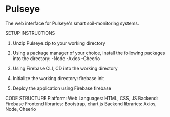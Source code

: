# Pulseye
The web interface for Pulseye's smart soil-monitoring systems.

SETUP INSTRUCTIONS
1. Unzip Pulseye.zip to your working directory

2. Using a package manager of your choice, install the following packages into the directory:
	-Node
	-Axios
	-Cheerio

3. Using Firebase CLI, CD into the working directory

4. Initialize the working directory:
	firebase init

5. Deploy the application using Firebase
	firebase



CODE STRUCTURE
Platform:		Web
Languages:		HTML, CSS, JS
Backend:		Firebase
Frontend libraries:	Bootstrap, chart.js
Backend libraries:	Axios, Node, Cheerio
